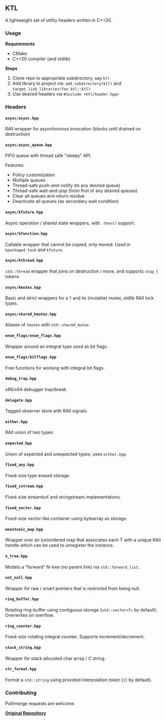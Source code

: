 ## KTL

A lightweight set of utility headers written in C++20.

### Usage

**Requirements**

- CMake
- C++20 compiler (and stdlib)

**Steps**

1. Clone repo to appropriate subdirectory, say `ktl`
1. Add library to project via: `add_subdirectory(ktl)` and `target_link_libraries(foo ktl::ktl)`
1. Use desired headers via `#include <ktl/header.hpp>`

### Headers

#### `async/async.hpp`

RAII wrapper for asynchronous invocation (blocks until drained on destruction)

#### `async/async_queue.hpp`

FIFO queue with thread safe "sleepy" API.

Features:

- Policy customization
- Multiple queues
- Thread-safe push-and-notify (to any desired queue)
- Thread-safe wait-and-pop (from first of any desired queues)
- Clear all queues and return residue
- Deactivate all queues (as secondary wait condition)

#### `async/kfuture.hpp`

Async operation / shared state wrappers, with `.then()` support.

#### `async/kfunction.hpp`

Callable wrapper that cannot be copied, only moved. Used in `kpackaged_task` and `kfuture`.

#### `async/kthread.hpp`

`std::thread` wrapper that joins on destruction / move, and supports `stop_t` tokens.

#### `async/kmutex.hpp`

Basic and strict wrappers for a `T` and its (mutable) mutex, stdlib RAII lock types.

#### `async/shared_kmutex.hpp`

Aliases of `tmutex` with `std::shared_mutex`.

#### `enum_flags/enum_flags.hpp`

Wrapper around an integral type used as bit flags.

#### `enum_flags/bitflags.hpp`

Free functions for working with integral bit flags.

#### `debug_trap.hpp`

x86/x64 debugger trap/break.

#### `delegate.hpp`

Tagged observer store with RAII signals.

#### `either.hpp`

RAII union of two types.

#### `expected.hpp`

Union of expected and unexpected types; uses `either.hpp`.

#### `fixed_any.hpp`

Fixed-size type erased storage.

#### `fixed_sstream.hpp`

Fixed-size streambuf and stringstream implementations.

#### `fixed_vector.hpp`

Fixed-size vector-like container using bytearray as storage.

#### `monotonic_map.hpp`

Wrapper over an (un)ordered map that associates each T with a unique RAII handle which can be used to unregister the instance.

#### `n_tree.hpp`

Models a "forward" N-tree (no parent link) via `std::forward_list`.

#### `not_null.hpp`

Wrapper for raw / smart pointers that is restricted from being null.

#### `ring_buffer.hpp`

Rotating ring-buffer using contiguous storage (`std::vector<T>` by default). Overwrites on overflow.

#### `ring_counter.hpp`

Fixed-size rotating integral counter. Supports increment/decrement.

#### `stack_string.hpp`

Wrapper for stack allocated char array / C string.

#### `str_format.hpp`

Format a `std::string` using provided interpolation token (`{}` by default).

### Contributing

Pull/merge requests are welcome.

**[Original Repository](https://github.com/karnkaul/ktl)**
